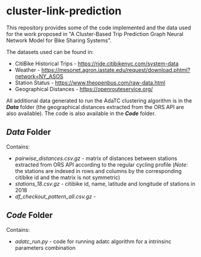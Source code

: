# cluster-link-prediction
This repository provides some of the code implemented and the data used for the work proposed in "A Cluster-Based Trip Prediction Graph Neural Network Model for Bike Sharing Systems".

The datasets used can be found in:
* CitiBike Historical Trips - https://ride.citibikenyc.com/system-data
* Weather - https://mesonet.agron.iastate.edu/request/download.phtml?network=NY_ASOS
* Station Status - https://www.theopenbus.com/raw-data.html
* Geographical Distances - https://openrouteservice.org/ 

All additional data generated to run the AdaTC clustering algorithm is in the **_Data_** folder (the geographical distances extracted from the ORS API are also available). The code is also available in the **_Code_** folder. 

## **_Data_** Folder
Contains:
* _pairwise_distances.csv.gz_ - matrix of distances between stations extracted from ORS API according to the regular cycling profile (*Note*: the stations are indexed in rows and columns by the corresponding citibike id and the matrix is not symmetric)
* _stations_18.csv.gz_ - citibike id, name, latitude and longitude of stations in 2018 
* _df_checkout_pattern_all.csv.gz_ - 


## **_Code_** Folder
Contains: 
*  _adatc_run.py_ - code for running adatc algorithm for a intrinsinc parameters combination 
